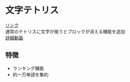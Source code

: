 # 文字テトリス
[リンク](https://kosei-doi.github.io/moji-tetris/)<br>
通常のテトリスに文字が揃うとブロックが消える機能を追加<br>
[詳細動画](https://www.instagram.com/p/CioyJ_CBBWa/)
## 特徴
- ランキング機能
- 約一万単語を集約
